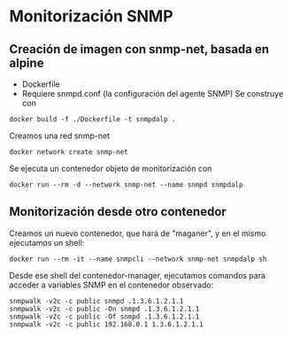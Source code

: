 # Monitorización SNMP
## Creación de imagen con snmp-net, basada en alpine
* Dockerfile
* Requiere snmpd.conf (la configuración del agente SNMP)
Se construye con
```
docker build -f ./Dockerfile -t snmpdalp .
```
Creamos una red snmp-net
```
docker network create snmp-net
```
Se ejecuta un contenedor objeto de monitorización con 
```
docker run --rm -d --network snmp-net --name snmpd snmpdalp
````
## Monitorización desde otro contenedor
Creamos un nuevo contenedor, que hará de "maganer", y en el mismo ejecutamos un shell:
```
docker run --rm -it --name snmpcli --network snmp-net snmpdalp sh
```
Desde ese shell del contenedor-manager, ejecutamos comandos para acceder a variables SNMP en el contenedor observado:
```
snmpwalk -v2c -c public snmpd .1.3.6.1.2.1.1
snmpwalk -v2c -c public -On snmpd .1.3.6.1.2.1.1
snmpwalk -v2c -c public -Of snmpd .1.3.6.1.2.1.1
snmpwalk -v2c -c public 192.168.0.1 1.3.6.1.2.1.1
```

